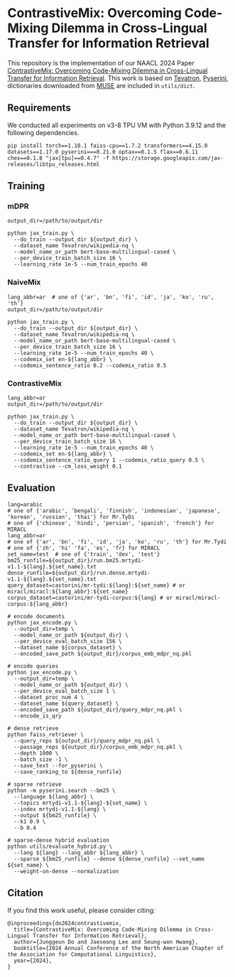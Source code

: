 # ContrastiveMix: Overcoming Code-Mixing Dilemma in Cross-Lingual Transfer for Information Retrieval
This repository is the implementation of our NAACL 2024 Paper [ContrastiveMix: Overcoming Code-Mixing Dilemma in Cross-Lingual Transfer for Information Retrieval](https://aclanthology.org/2024.naacl-short.17/). This work is based on [Tevatron](https://github.com/texttron/tevatron), [Pyserini](https://github.com/castorini/pyserini), dictionaries downloaded from [MUSE](https://github.com/facebookresearch/MUSE) are included in `utils/dict`.



## Requirements
We conducted all experiments on v3-8 TPU VM with Python 3.9.12 and the following dependencies.
```
pip install torch==1.10.1 faiss-cpu==1.7.2 transformers==4.15.0 datasets==1.17.0 pyserini===0.21.0 optax==0.1.5 flax==0.6.11 chex==0.1.8 "jax[tpu]==0.4.7" -f https://storage.googleapis.com/jax-releases/libtpu_releases.html
```

## Training
### mDPR
```
output_dir=/path/to/output/dir

python jax_train.py \
  --do_train --output_dir ${output_dir} \
  --dataset_name Tevatron/wikipedia-nq \
  --model_name_or_path bert-base-multilingual-cased \
  --per_device_train_batch_size 16 \
  --learning_rate 1e-5 --num_train_epochs 40
```

### NaiveMix
```
lang_abbr=ar  # one of {'ar', 'bn', 'fi', 'id', 'ja', 'ko', 'ru', 'th'}
output_dir=/path/to/output/dir

python jax_train.py \
  --do_train --output_dir ${output_dir} \
  --dataset_name Tevatron/wikipedia-nq \
  --model_name_or_path bert-base-multilingual-cased \
  --per_device_train_batch_size 16 \
  --learning_rate 1e-5 --num_train_epochs 40 \
  --codemix_set en-${lang_abbr} \
  --codemix_sentence_ratio 0.2 --codemix_ratio 0.5 
```

### ContrastiveMix
```
lang_abbr=ar
output_dir=/path/to/output/dir

python jax_train.py \
  --do_train --output_dir ${output_dir} \
  --dataset_name Tevatron/wikipedia-nq \
  --model_name_or_path bert-base-multilingual-cased \
  --per_device_train_batch_size 16 \
  --learning_rate 1e-5 --num_train_epochs 40 \
  --codemix_set en-${lang_abbr} \
  --codemix_sentence_ratio_query 1 --codemix_ratio_query 0.5 \
  --contrastive --cm_loss_weight 0.1
```

## Evaluation
```
lang=arabic  
# one of {'arabic', 'bengali', 'finnish', 'indonesian', 'japanese', 'korean', 'russian', 'thai'} for Mr.TyDi
# one of {'chinese', 'hindi', 'persian', 'spanish', 'french'} for MIRACL
lang_abbr=ar
# one of {'ar', 'bn', 'fi', 'id', 'ja', 'ko', 'ru', 'th'} for Mr.Tydi
# one of {'zh', 'hi' 'fa', 'es', 'fr} for MIRACL
set_name=test  # one of {'train', 'dev', 'test'}
bm25_runfile=${output_dir}/run.bm25.mrtydi-v1.1-${lang}.${set_name}.txt
dense_runfile=${output_dir}/run.dense.mrtydi-v1.1-${lang}.${set_name}.txt
query_dataset=castorini/mr-tydi:${lang}:${set_name} # or miracl/miracl:${lang_abbr}:${set_name}
corpus_dataset=castorini/mr-tydi-corpus:${lang} # or miracl/miracl-corpus:${lang_abbr}

# encode documents
python jax_encode.py \
  --output_dir=temp \
  --model_name_or_path ${output_dir} \
  --per_device_eval_batch_size 156 \
  --dataset_name ${corpus_dataset} \
  --encoded_save_path ${output_dir}/corpus_emb_mdpr_nq.pkl

# encode queries
python jax_encode.py \
  --output_dir=temp \
  --model_name_or_path ${output_dir} \
  --per_device_eval_batch_size 1 \
  --dataset_proc_num 4 \
  --dataset_name ${query_dataset} \
  --encoded_save_path ${output_dir}/query_mdpr_nq.pkl \
  --encode_is_qry

# dense retrieve
python faiss_retriever \
  --query_reps ${output_dir}/query_mdpr_nq.pkl \
  --passage_reps ${output_dir}/corpus_emb_mdpr_nq.pkl \
  --depth 1000 \
  --batch_size -1 \
  --save_text --for_pyserini \
  --save_ranking_to ${dense_runfile}

# sparse retrieve
python -m pyserini.search --bm25 \
  --language ${lang_abbr} \
  --topics mrtydi-v1.1-${lang}-${set_name} \
  --index mrtydi-v1.1-${lang} \
  --output ${bm25_runfile} \
  --k1 0.9 \
  --b 0.4

# sparse-dense hybrid evaluation
python utils/evaluate_hybrid.py \
  --lang ${lang} --lang_abbr ${lang_abbr} \
  --sparse ${bm25_runfile} --dense ${dense_runfile} --set_name ${set_name} \
  --weight-on-dense --normalization
```

## Citation
If you find this work useful, please consider citing:
```
@inproceedings{do2024contrastivemix,
  title={ContrastiveMix: Overcoming Code-Mixing Dilemma in Cross-Lingual Transfer for Information Retrieval},
  author={Junggeun Do and Jaeseong Lee and Seung-won Hwang},
  booktitle={2024 Annual Conference of the North American Chapter of the Association for Computational Linguistics},
  year={2024},
}
```
